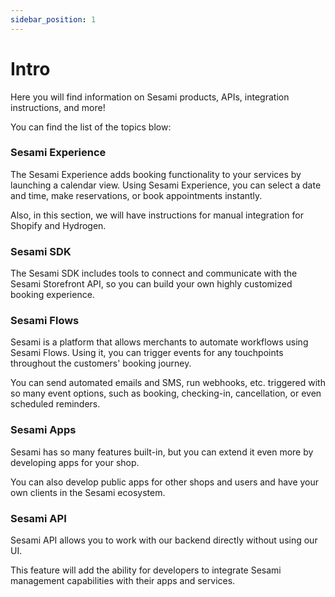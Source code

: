 ```yaml
---
sidebar_position: 1
---
```


# Intro

Here you will find information on Sesami products, APIs, integration instructions, and more!

You can find the list of the topics blow:

### Sesami Experience

The Sesami Experience adds booking functionality to your services by launching a calendar view. Using Sesami Experience, you can select a date and time, make reservations, or book appointments instantly.

Also, in this section, we will have instructions for manual integration for Shopify and Hydrogen.

### Sesami SDK

The Sesami SDK includes tools to connect and communicate with the Sesami Storefront API, so you can build your own highly customized booking experience.

### Sesami Flows

Sesami is a platform that allows merchants to automate workflows using Sesami Flows. Using it, you can trigger events for any touchpoints throughout the customers' booking journey.

You can send automated emails and SMS, run webhooks, etc. triggered with so many event options, such as booking, checking-in, cancellation, or even scheduled reminders.

### Sesami Apps

Sesami has so many features built-in, but you can extend it even more by developing apps for your shop.

You can also develop public apps for other shops and users and have your own clients in the Sesami ecosystem.

### Sesami API

Sesami API allows you to work with our backend directly without using our UI.

This feature will add the ability for developers to integrate Sesami management capabilities with their apps and services.
